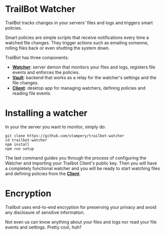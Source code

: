 # TrailBot Watcher

TrailBot tracks changes in your servers' files and logs and triggers smart policies.

Smart policies are simple scripts that receive notifications every time a watched file changes. They trigger actions such as emailing someone, rolling files back or even shutting the system down.

TrailBot has three components:
+ [__Watcher__](https://github.com/stampery/trailbot-watcher): server demon that monitors your files and logs, registers file events and enforces the policies.
+ [__Vault__](https://github.com/stampery/trailbot-vault): backend that works as a relay for the watcher's settings and the file changes.
+ [__Client__](https://github.com/stampery/trailbot-vault): desktop app for managing watchers, defining policies and reading file events.

# Installing a watcher
In your the server you want to monitor, simply do:
```
git clone https://github.com/stampery/trailbot-watcher
cd trailbot-watcher
npm install
npm run setup
```
The last command guides you through the process of configuring the Watcher and importing your Trailbot Client's public key. Then you will have a completely functional watcher and you will be ready to start watching files and defining policies from the [__Client__](https://github.com/stampery/trailbot-client).

# Encryption

Trailbot uses end-to-end encryption for preserving your privacy and avoid any disclosure of sensitive information.

Not even us can know anything about your files and logs nor read your file events and settings. Pretty cool, huh?
